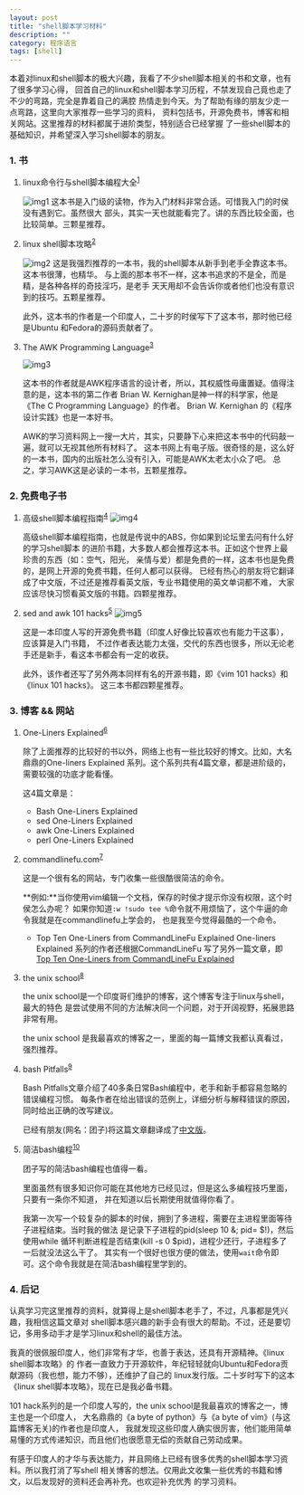 ```yaml
---
layout: post
title: "shell脚本学习材料"
description: ""
category: 程序语言
tags: [shell]
---
```


本着对linux和shell脚本的极大兴趣，我看了不少shell脚本相关的书和文章，也有了很多学习心得，
回首自己的linux和shell脚本学习历程，不禁发现自己竟也走了不少的弯路，完全是靠着自己的满腔
热情走到今天。为了帮助有缘的朋友少走一点弯路，这里向大家推荐一些学习的资料，
资料包括书，开源免费书，博客和相关网站。这里推荐的材料都属于进阶类型，特别适合已经掌握
了一些shell脚本的基础知识，并希望深入学习shell脚本的朋友。

### 1. 书

1. linux命令行与shell脚本编程大全<sup>[1][url1]</sup>

    ![img1][img1]
    这本书是入门级的读物，作为入门材料非常合适。可惜我入门的时侯没有遇到它。虽然很大
    部头，其实一天也就能看完了。讲的东西比较全面，也比较简单。三颗星推荐。


2. linux shell脚本攻略<sup>[2][url2]</sup>

    ![img2][img2]
    这是我强烈推荐的一本书，我的shell脚本从新手到老手全靠这本书。这本书很薄，也精华。
    与上面的那本书不一样，这本书追求的不是全，而是精，是各种各样的奇技淫巧，是老手
    天天用却不会告诉你或者他们也没有意识到的技巧。五颗星推荐。

    此外，这本书的作者是一个印度人，二十岁的时侯写下了这本书，那时他已经是Ubuntu
    和Fedora的源码贡献者了。


3. The AWK Programming Language<sup>[3][url3]</sup>

    ![img3][img3]

    这本书的作者就是AWK程序语言的设计者，所以，其权威性毋庸置疑。值得注意的是，这本书的第二作者
    Brian W. Kernighan是神一样的科学家，他是《The C Programming Language》的作者。
    Brian W. Kernighan 的《程序设计实践》也是一本好书。

    AWK的学习资料网上一搜一大片，其实，只要静下心来把这本书中的代码敲一遍，就可以无视其他所有材料了。
    这本书网上有电子版。很奇怪的是，这么好的一本书，国内的出版社怎么没有引入，可能是AWK太老太小众了吧。
    总之，学习AWK这是必读的一本书，五颗星推荐。


### 2. 免费电子书

1. 高级shell脚本编程指南<sup>[4][url4]</sup>
    ![img4][img4]

    高级shell脚本编程指南，也就是传说中的ABS，你如果到论坛里去问有什么好的学习shell脚本
    的进阶书籍，大多数人都会推荐这本书。正如这个世界上最珍贵的东西（如：空气，阳光，
    亲情与爱）都是免费的一样，这本书也是免费的，是网上开源的免费书籍，任何人都可以获得。
    已经有热心的朋友将它翻译成了中文版，不过还是推荐看英文版，专业书籍使用的英文单词都不难，
    大家应该尽快习惯看英文版的书籍。四颗星推荐。


2. sed and awk 101 hacks<sup>[5][url5]</sup>
    ![img5][img5]

    这是一本印度人写的开源免费书籍（印度人好像比较喜欢也有能力干这事），应该算是入门书籍，
    不过作者表达能力太强，交代的东西也很多，所以无论老手还是新手，看这本书都会有一定的收获。

    此外，该作者还写了另外两本同样有名的开源书籍，即《vim 101 hacks》和《linux 101 hacks》。
    这三本书都四颗星推荐。


### 3. 博客 && 网站

1. One-Liners Explained<sup>[6][url6]</sup>

    除了上面推荐的比较好的书以外，网络上也有一些比较好的博文。比如，大名鼎鼎的One-liners
    Explained 系列。这个系列共有4篇文章，都是进阶级的，需要较强的功底才能看懂。

    这4篇文章是：

    * Bash One-Liners Explained
    * sed One-Liners Explained
    * awk One-Liners Explained
    * perl One-Liners Explained

2. commandlinefu.com<sup>[7][url7]</sup>

    这是一个很有名的网站，专门收集一些很酷很简洁的命令。

    **例如:**当你使用vim编辑一个文档，保存的时侯才提示你没有权限，这个时侯怎么办呢？
    如果你知道`:w !sudo tee %`命令就不用烦恼了，这个牛逼的命令我就是在commandlinefu上学会的，
    也是我至今觉得最酷的一个命令。

    * Top Ten One-Liners from CommandLineFu Explained
    One-liners Explained 系列的作者还根据CommandLineFu 写了另外一篇文章，即
    [Top Ten One-Liners from CommandLineFu Explained](http://www.catonmat.net/blog/top-ten-one-liners-from-commandlinefu-explained/)

3. the unix school<sup>[8][url8]</sup>

    the unix school是一个印度哥们维护的博客，这个博客专注于linux与shell，最大的特色
    是尝试使用不同的方法解决同一个问题，对于开阔视野，拓展思路非常有用。

    the unix school 是我最喜欢的博客之一，里面的每一篇博文我都认真看过，强烈推荐。

4. bash Pitfalls<sup>[9][url9]</sup>

    Bash Pitfalls文章介绍了40多条日常Bash编程中，老手和新手都容易忽略的错误编程习惯。
    每条作者在给出错误的范例上，详细分析与解释错误的原因，同时给出正确的改写建议。

    已经有朋友(网名：团子)将这篇文章翻译成了[中文版](http://kodango.com/bash-pitfalls-part-1)。

5. 简洁bash编程<sup>[10][url10]</sup>

    团子写的简洁bash编程也值得一看。

    里面虽然有很多知识你可能在其他地方已经见过，但是这么多编程技巧里面，只要有一条你不知道，
    并在知道以后长期使用就值得你看了。

    我第一次写一个较复杂的脚本的时侯，拥到了多进程，需要在主进程里面等待子进程结束。当时我的做法
    是记录下子进程的pid(sleep 10 &; pid= $!)，然后使用while
    循环判断进程是否结束(kill -s 0 $pid)，进程少还行，子进程多了一后就没法这么干了。
    其实有一个很好也很方便的做法，使用`wait`命令即可。这个命令我就是在简洁bash编程里学到的。



### 4. 后记

认真学习完这里推荐的资料，就算得上是shell脚本老手了，不过，凡事都是凭兴趣，我相信这篇文章对
shell脚本感兴趣的新手会有很大的帮助。不过，还是要切记，多用多动手才是学习linux和shell的最佳方法。

我真的很佩服印度人，他们非常有才华，也善于表达，还具有开源精神。《linux shell脚本攻略》的
作者一直致力于开源软件，年纪轻轻就向Ubuntu和Fedora贡献源码（我也想，能力不够），还维护了自己的
linux发行版。二十岁时写下的这本《linux shell脚本攻略》，现在已是我必备书籍。

101 hack系列的是一个印度人写的，the unix school是我最喜欢的博客之一，博主也是一个印度人，
大名鼎鼎的《a byte of python》与《a byte of vim》(与这篇博客无关)的作者也是印度人，
我就发现这些印度人确实很厉害，他们能用简单易懂的方式传递知识，而且他们也很愿意无偿的贡献自己劳动成果。

有感于印度人的才华与表达能力，并且网络上已经有很多优秀的shell脚本学习资料。所以我打消了写shell
相关博客的想法。仅用此文收集一些优秀的书籍和博文，以后发现好的资料还会再补充。也欢迎补充优秀
的学习资料。




[url1]: http://book.douban.com/subject/11589828/
[url2]: http://book.douban.com/subject/6889456/
[url3]: http://book.douban.com/subject/1876898/
[url4]: http://www.tldp.org/LDP/abs/html/
[url5]: http://www.thegeekstuff.com/sed-awk-101-hacks-ebook/
[url6]: http://www.catonmat.net/series/sed-one-liners-explained
[url7]: http://www.commandlinefu.com/commands/browse
[url8]: http://www.theunixschool.com/
[url9]: http://mywiki.wooledge.org/BashPitfalls
[url10]:http://kodango.com/simple-bash-programming-skills

[img1]: /image/material_of_shell01.jpg
[img2]: /image/material_of_shell02.jpg
[img3]: /image/material_of_shell03.jpg
[img4]: /image/material_of_shell04.jpg
[img5]: /image/material_of_shell05.png
